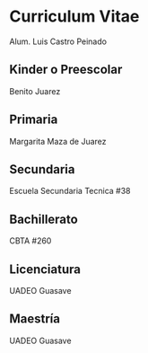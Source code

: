 # Curriculum Vitae
Alum. Luis Castro Peinado

## Kinder o Preescolar
Benito Juarez

## Primaria
Margarita Maza de Juarez


## Secundaria
Escuela Secundaria Tecnica #38

## Bachillerato
CBTA #260

## Licenciatura
UADEO Guasave

## Maestría
UADEO Guasave